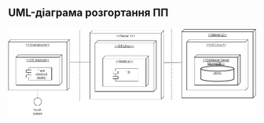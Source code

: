 ## UML-діаграма розгортання ПП
![](https://github.com/oleksandrblazhko/ai202-prokopenko/blob/ai-202-prokopenko-with_laboratory_work_4/1.5-SoftwareProjectPlanning/1.5.1-SoftwareArchitectConcept/%D0%A2%D0%A1%D0%9F%D0%9F-UML%20%D0%90%D1%80%D1%85%D0%B8%D1%82%D0%B5%D0%BA%D1%82%D1%83%D1%80%D0%B0%20%D0%9F%D0%9F%20LB4.jpg?raw=true)
